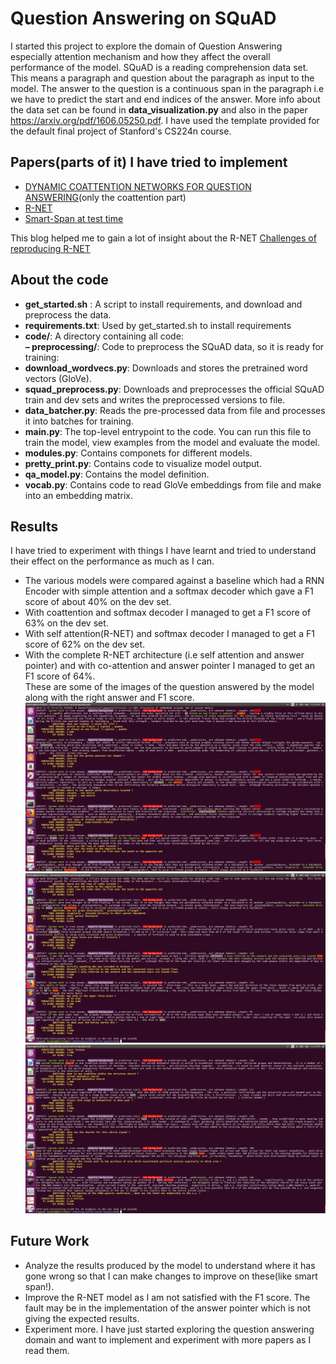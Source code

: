# Question Answering on SQuAD
I started this project to explore the domain of Question Answering especially attention mechanism and how they affect the overall performance of the model. SQuAD is a reading comprehension data set. This means a paragraph and question about the paragraph as input to the model. The answer to the question is a continuous span in the paragraph i.e we have to predict the start and end indices of the answer. More info about the data set can be found in <b>data_visualization.py</b> and also in the paper <a>https://arxiv.org/pdf/1606.05250.pdf</a>. I have used the template provided for the default final project of Stanford's CS224n course.

## Papers(parts of it) I have tried to implement
* [DYNAMIC COATTENTION NETWORKS FOR QUESTION ANSWERING](https://arxiv.org/abs/1611.01604)(only the coattention part)
* [R-NET](https://www.microsoft.com/en-us/research/wp-content/uploads/2017/05/r-net.pdf)
* [Smart-Span at test time](https://arxiv.org/pdf/1704.00051.pdf)<br>

This blog helped me to gain a lot of insight about the R-NET [Challenges of reproducing R-NET](https://yerevann.github.io/2017/08/25/challenges-of-reproducing-r-net-neural-network-using-keras/)<br>

## About the code

 *  **get_started.sh** : A script to install requirements, and download and preprocess the data.<br>
 * **requirements.txt**: Used by get_started.sh to install requirements
* **code/**: A directory containing all code:<br>
**– preprocessing/**: Code to preprocess the SQuAD data, so it is ready for training:<br>
* **download_wordvecs.py**: Downloads and stores the pretrained word vectors (GloVe).<br>
* **squad_preprocess.py**: Downloads and preprocesses the official SQuAD train and dev sets and writes the preprocessed versions to file.<br>
* **data_batcher.py**: Reads the pre-processed data from file and processes it into batches for training.<br>
* **main.py**: The top-level entrypoint to the code. You can run this file to train the model, view examples from the model and evaluate the model.<br>
* **modules.py**: Contains componets for different models.<br>
* **pretty_print.py**: Contains code to visualize model output.<br>
* **qa_model.py**: Contains the model definition. <br>
* **vocab.py**: Contains code to read GloVe embeddings from file and make into an embedding matrix.<br>

## Results
I have tried to experiment with things I have learnt and tried to understand their effect on the performance as much as I can.
* The various models were compared against a baseline which had a RNN Encoder with simple attention and a softmax decoder which gave a F1 score of about 40% on the dev set.<br>
* With coattention and softmax decoder I managed to get a F1 score of 63% on the dev set.<br>
* With self attention(R-NET) and softmax decoder I managed to get a F1 score of 62% on the dev set.<br>
* With the complete R-NET architecture (i.e self attention and answer pointer) and with co-attention and answer pointer I managed to get an F1 score of 64%. <br>
These are some of the images of the question answered by the model along with the right answer and F1 score.
![Result1](https://github.com/BAJUKA/SQuAD-NLP/blob/master/screenshot/result.png)
![Result2](https://github.com/BAJUKA/SQuAD-NLP/blob/master/screenshot/result2.png)
![Result3](https://github.com/BAJUKA/SQuAD-NLP/blob/master/screenshot/result3.png)

## Future Work
* Analyze the results produced by the model to understand where it has gone wrong so that I can make changes to improve on these(like smart span!).
* Improve the R-NET model as I am not satisfied with the F1 score. The fault may be in the implementation of the answer pointer which is not giving the expected results.
* Experiment more. I have just started exploring the question answering domain and want to implement and experiment with more papers as I read them.
